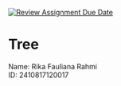[![Review Assignment Due Date](https://classroom.github.com/assets/deadline-readme-button-22041afd0340ce965d47ae6ef1cefeee28c7c493a6346c4f15d667ab976d596c.svg)](https://classroom.github.com/a/lJSf13Ab)
# Tree

Name: Rika Fauliana Rahmi <br>
ID: 2410817120017
